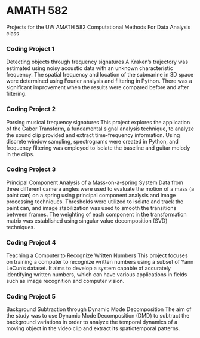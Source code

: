 # AMATH 582
Projects for the UW AMATH 582 Computational Methods For Data Analysis class

### Coding Project 1
Detecting objects through frequency signatures
A Kraken’s trajectory was estimated using noisy acoustic data with an unknown characteristic frequency. The spatial frequency and location of the submarine in 3D space were determined using Fourier analysis and filtering in Python. There was a significant improvement when the results were compared before and after filtering.

### Coding Project 2
Parsing musical frequency signatures
This project explores the application of the Gabor Transform, a fundamental signal analysis technique, to analyze the sound clip provided
and extract time-frequency information. Using discrete window sampling, spectrograms were created in Python, and frequency filtering was employed to isolate the baseline and guitar melody in the clips.

### Coding Project 3
Principal Component Analysis of a Mass-on-a-spring System
Data from three different camera angles were used to evaluate the motion of a mass (a paint can) on a spring using principal component analysis and image processing techniques. Thresholds were utilized to isolate and track the paint can, and image stabilization was used to smooth the transitions between frames. The weighting of each component in the transformation matrix was established using singular value decomposition (SVD) techniques.

### Coding Project 4
Teaching a Computer to Recognize Written Numbers
This project focuses on training a computer to recognize written numbers using a subset of Yann LeCun’s dataset. It aims to develop a system capable of accurately identifying written numbers, which can have various applications in fields such as image recognition and computer vision.

### Coding Project 5
Background Subtraction through Dynamic Mode Decomposition
The aim of the study was to use Dynamic Mode Decomposition (DMD) to subtract the background variations in order to analyze the temporal dynamics of a moving object in the video clip and extract its spatiotemporal patterns.
